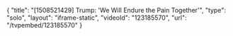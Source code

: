 {
    "title": "[1508521429] Trump: 'We Will Endure the Pain Together'",
    "type": "solo",
    "layout": "iframe-static",
    "videoId": "123185570",
    "url": "\/tvpembed\/123185570"
}